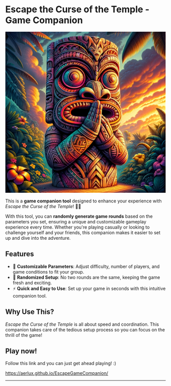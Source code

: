 # Escape the Curse of the Temple - Game Companion
<img title="icon" alt="Alt text" src="https://github.com/aerlux/EscapeGameCompanion/blob/main/img/icon-512x512.png?raw=true">

This is a **game companion tool** designed to enhance your experience with *Escape the Curse of the Temple*! 🎲🏰

With this tool, you can **randomly generate game rounds** based on the parameters you set, ensuring a unique and customizable gameplay experience every time. Whether you're playing casually or looking to challenge yourself and your friends, this companion makes it easier to set up and dive into the adventure.

## Features
- 🎯 **Customizable Parameters**: Adjust difficulty, number of players, and game conditions to fit your group.
- 🔀 **Randomized Setup**: No two rounds are the same, keeping the game fresh and exciting.
- ⚡ **Quick and Easy to Use**: Set up your game in seconds with this intuitive companion tool.

## Why Use This?
*Escape the Curse of the Temple* is all about speed and coordination. This companion takes care of the tedious setup process so you can focus on the thrill of the game!

## Play now!

Follow this link and you can just get ahead playing! :)

https://aerlux.github.io/EscapeGameCompanion/



---
